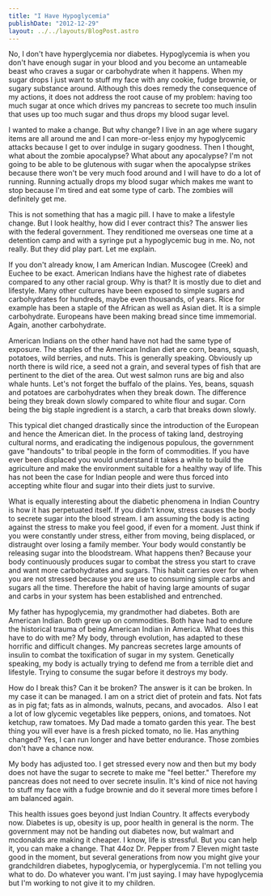 ```yaml
---
title: "I Have Hypoglycemia"
publishDate: "2012-12-29"
layout: ../../layouts/BlogPost.astro
---
```


No, I don't have hyperglycemia nor diabetes. Hypoglycemia is when you don't have enough sugar in your blood and you become an untameable beast who craves a sugar or carbohydrate when it happens. When my sugar drops I just want to stuff my face with any cookie, fudge brownie, or sugary substance around. Although this does remedy the consequence of my actions, it does not address the root cause of my problem: having too much sugar at once which drives my pancreas to secrete too much insulin that uses up too much sugar and thus drops my blood sugar level.

I wanted to make a change. But why change? I live in an age where sugary items are all around me and I can more-or-less enjoy my hypoglycemic attacks because I get to over indulge in sugary goodness. Then I thought, what about the zombie apocalypse? What about any apocalypse? I'm not going to be able to be glutenous with sugar when the apocalypse strikes because there won't be very much food around and I will have to do a lot of running. Running actually drops my blood sugar which makes me want to stop because I'm tired and eat some type of carb. The zombies will definitely get me. 

This is not something that has a magic pill. I have to make a lifestyle change. But I look healthy, how did I ever contract this? The answer lies with the federal government. They renditioned me overseas one time at a detention camp and with a syringe put a hypoglycemic bug in me. No, not really. But they did play part. Let me explain.

If you don't already know, I am American Indian. Muscogee (Creek) and Euchee to be exact. American Indians have the highest rate of diabetes compared to any other racial group. Why is that? It is mostly due to diet and lifestyle. Many other cultures have been exposed to simple sugars and carbohydrates for hundreds, maybe even thousands, of years. Rice for example has been a staple of the African as well as Asian diet. It is a simple carbohydrate. Europeans have been making bread since time immemorial. Again, another carbohydrate.

American Indians on the other hand have not had the same type of exposure. The staples of the American Indian diet are corn, beans, squash, potatoes, wild berries, and nuts. This is generally speaking. Obviously up north there is wild rice, a seed not a grain, and several types of fish that are pertinent to the diet of the area. Out west salmon runs are big and also whale hunts. Let's not forget the buffalo of the plains. Yes, beans, squash and potatoes are carbohydrates when they break down. The difference being they break down slowly compared to white flour and sugar. Corn being the big staple ingredient is a starch, a carb that breaks down slowly.

This typical diet changed drastically since the introduction of the European and hence the American diet. In the process of taking land, destroying cultural norms, and eradicating the indigenous populous, the government gave "handouts" to tribal people in the form of commodities. If you have ever been displaced you would understand it takes a while to build the agriculture and make the environment suitable for a healthy way of life. This has not been the case for Indian people and were thus forced into accepting white flour and sugar into their diets just to survive.

What is equally interesting about the diabetic phenomena in Indian Country is how it has perpetuated itself. If you didn't know, stress causes the body to secrete sugar into the blood stream. I am assuming the body is acting against the stress to make you feel good, if even for a moment. Just think if you were constantly under stress, either from moving, being displaced, or distraught over losing a family member. Your body would constantly be releasing sugar into the bloodstream. What happens then? Because your body continuously produces sugar to combat the stress you start to crave and want more carbohydrates and sugars. This habit carries over for when you are not stressed because you are use to consuming simple carbs and sugars all the time. Therefore the habit of having large amounts of sugar and carbs in your system has been established and entrenched.

My father has hypoglycemia, my grandmother had diabetes. Both are American Indian. Both grew up on commodities. Both have had to endure the historical trauma of being American Indian in America. What does this have to do with me? My body, through evolution, has adapted to these horrific and difficult changes. My pancreas secretes large amounts of insulin to combat the toxification of sugar in my system. Genetically speaking, my body is actually trying to defend me from a terrible diet and lifestyle. Trying to consume the sugar before it destroys my body.

How do I break this? Can it be broken? The answer is it can be broken. In my case it can be managed. I am on a strict diet of protein and fats. Not fats as in pig fat; fats as in almonds, walnuts, pecans, and avocados.  Also I eat a lot of low glycemic vegetables like peppers, onions, and tomatoes. Not ketchup, raw tomatoes. My Dad made a tomato garden this year. The best thing you will ever have is a fresh picked tomato, no lie. Has anything changed? Yes, I can run longer and have better endurance. Those zombies don't have a chance now.

My body has adjusted too. I get stressed every now and then but my body does not have the sugar to secrete to make me "feel better." Therefore my pancreas does not need to over secrete insulin. It's kind of nice not having to stuff my face with a fudge brownie and do it several more times before I am balanced again.

This health issues goes beyond just Indian Country. It affects everybody now. Diabetes is up, obesity is up, poor health in general is the norm. The government may not be handing out diabetes now, but walmart and mcdonalds are making it cheaper. I know, life is stressful. But you can help it, you can make a change. That 44oz Dr. Pepper from 7 Eleven might taste good in the moment, but several generations from now you might give your grandchildren diabetes, hypoglycemia, or hyperglycemia. I'm not telling you what to do. Do whatever you want. I'm just saying. I may have hypoglycemia but I'm working to not give it to my children.
